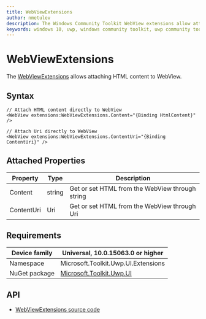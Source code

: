 ```yaml
---
title: WebViewExtensions
author: nmetulev
description: The Windows Community Toolkit WebView extensions allow attaching HTML content to WebView through XAML directly or through Binding
keywords: windows 10, uwp, windows community toolkit, uwp community toolkit, uwp toolkit, WebViewExtensions, webview, extensions
---
```


# WebViewExtensions

The [WebViewExtensions](https://docs.microsoft.com/dotnet/api/microsoft.toolkit.uwp.ui.extensions.webview) allows attaching HTML content to WebView.

## Syntax

```xaml
// Attach HTML content directly to WebView
<WebView extensions:WebViewExtensions.Content="{Binding HtmlContent}" />

// Attach Uri directly to WebView
<WebView extensions:WebViewExtensions.ContentUri="{Binding ContentUri}" />
```

## Attached Properties

| Property | Type | Description |
| -- | -- | -- |
| Content | string | Get or set HTML from the WebView through string |
| ContentUri | Uri | Get or set HTML from the WebView through Uri |

## Requirements

| Device family | Universal, 10.0.15063.0 or higher |
| --- | --- |
| Namespace | Microsoft.Toolkit.Uwp.UI.Extensions |
| NuGet package | [Microsoft.Toolkit.Uwp.UI](https://www.nuget.org/packages/Microsoft.Toolkit.Uwp.UI/) |

## API

* [WebViewExtensions source code](https://github.com/Microsoft/WindowsCommunityToolkit//tree/master/Microsoft.Toolkit.Uwp.UI/Extensions/WebView)

